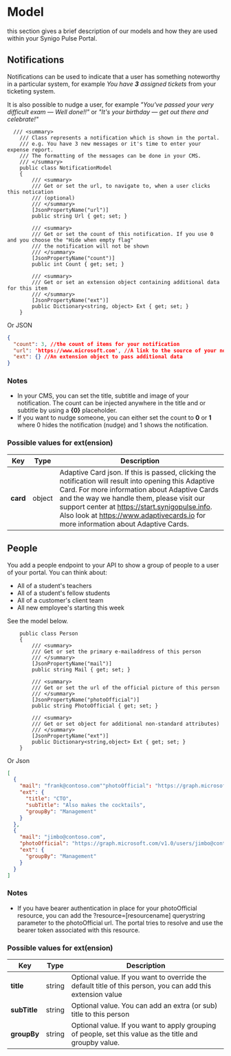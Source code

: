 # Model
this section gives a brief description of our models and how they are used within your Synigo Pulse Portal.

## Notifications
Notifications can be used to indicate that a user has something noteworthy in a particular system, for example *You have **3** assigned tickets* from your ticketing system. 

It is also possible to nudge a user, for example *"You've passed your very difficult exam — Well done!!"* or *"It's your birthday — get out there and celebrate!"*

```CSharp
  /// <summary>
    /// Class represents a notification which is shown in the portal.
    /// e.g. You have 3 new messages or it's time to enter your expense report.
    /// The formatting of the messages can be done in your CMS.
    /// </summary>
    public class NotificationModel
    {
        /// <summary>
        /// Get or set the url, to navigate to, when a user clicks this notication
        /// (optional)
        /// </summary>
        [JsonPropertyName("url")]
        public string Url { get; set; }

        /// <summary>
        /// Get or set the count of this notification. If you use 0 and you choose the "Hide when empty flag"
        /// the notification will not be shown
        /// </summary>
        [JsonPropertyName("count")]
        public int Count { get; set; }

        /// <summary>
        /// Get or set an extension object containing additional data for this item
        /// </summary>
        [JsonPropertyName("ext")]
        public Dictionary<string, object> Ext { get; set; }
    }
```
Or JSON
``` json
{
  "count": 3, //the count of items for your notification
  "url": 'https://www.microsoft.com', //A link to the source of your notification
  "ext": {} //An extension object to pass additional data
}
```
### Notes
- In your CMS, you can set the title, subtitle and image of your notification. The count can be injected anywhere in the title and or subtitle by using a **{0}** placeholder.
- If you want to nudge someone, you can either set the count to **0** or **1** where 0 hides the notification (nudge) and 1 shows the notification.
### Possible values for ext(ension)
|Key|Type|Description|
|--|--|--|
| **card** |object| Adaptive Card json. If this is passed, clicking the notification will result into opening this Adaptive Card. For more information about Adaptive Cards and the way we handle them, please visit our support center at https://start.synigopulse.info. Also look at https://www.adaptivecards.io for more information about Adaptive Cards.

## People
You add a people endpoint to your API to show a group of people to a user of your portal. You can think about:
- All of a student's teachers
- All of a student's fellow students
- All of a customer's client team
- All new employee's starting this week

See the model below. 
```CSharp
    public class Person
    {        
        /// <summary>
        /// Get or set the primary e-mailaddress of this person
        /// </summary>
        [JsonPropertyName("mail")]
        public string Mail { get; set; }

        /// <summary>
        /// Get or set the url of the official picture of this person
        /// </summary>
        [JsonPropertyName("photoOfficial")]
        public string PhotoOfficial { get; set; }

        /// <summary>
        /// Get or set object for additional non-standard attributes)
        /// </summary>
        [JsonPropertyName("ext")]
        public Dictionary<string,object> Ext { get; set; }
    }
```
Or Json
```json
[
  {
    "mail": "frank@contoso.com""photoOfficial": "https://graph.microsoft.com/v1.0/users/frank@contoso.com/photo/$value?resource=https://graph.microsoft.com",
    "ext": {
      "title": "CTO",
      "subTitle": "Also makes the cocktails",
      "groupBy": "Management"
    }
  },
  {
    "mail": "jimbo@contoso.com",
    "photoOfficial": "https://graph.microsoft.com/v1.0/users/jimbo@contoso.com/photo/$value?resource=https://graph.microsoft.com",
    "ext": {
      "groupBy": "Management"
    }
  }
]
```

### Notes
- If you have bearer authentication in place for your photoOfficial resource, you can add the ?resource=[resourcename] querystring parameter to the photoOfficial url. The portal tries to resolve and use the bearer token associated with this resource. 
### Possible values for ext(ension)
|Key|Type|Description|
|--|--|--|
| **title** |string| Optional value. If you want to override the default title of this person, you can add this extension value
| **subTitle** | string| Optional value. You can add an extra (or sub) title to this person
| **groupBy** |string| Optional value. If you want to apply grouping of people, set this value as the title and groupby value. 
